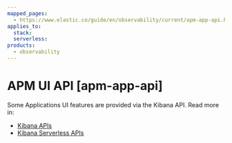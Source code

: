 ```yaml
---
mapped_pages:
  - https://www.elastic.co/guide/en/observability/current/apm-app-api.html
applies_to:
  stack:
  serverless:
products:
  - observability
---
```


# APM UI API [apm-app-api]

Some Applications UI features are provided via the Kibana API. Read more in:

* [Kibana APIs](https://www.elastic.co/docs/api/doc/kibana/)
* [Kibana Serverless APIs](https://www.elastic.co/docs/api/doc/serverless/)